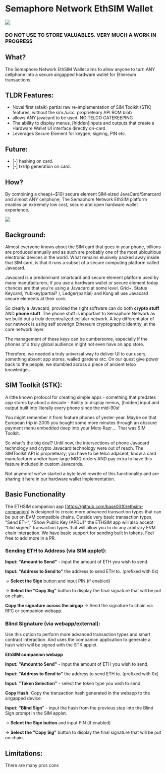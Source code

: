 # Semaphore Network EthSIM Wallet
![](https://github.com/base0010/semaphore_network_ethsim/blob/main/logo0.png)


### DO NOT USE TO STORE VALUABLES. VERY MUCH A WORK IN PROGRESS

## What?
The Semaphore Network EthSIM Wallet aims to allow anyone to turn ANY cellphone into a secure airgapped hardware wallet for Ethereum transactions.

## TLDR Features:
*  Novel first (afaik) partial raw re-implementation of SIM Toolkit (STK) features, without the sim.*/uicc.* proprieteary API ROM blob
*  allows ANY javacard to be used. NO TELCO GATEKEEPING
*  The ability to display menus, [hidden]inputs and outputs that create a Hardware Wallet UI interface directly on-card.
*  Leverages Secure Element for keygen, signing, PIN etc.

## Future:
- [-] hashing on card.
- [-] tx/rlp generation on card.

## How?
By combining a cheap(~$10) secure element SIM-sized JavaCard/Smarcard and almost ANY cellphone;
The Semaphore Network EthSIM platform enables an extremely low cost, secure and open hardware wallet experience.

![](https://github.com/base0010/semaphore_network_ethsim/blob/main/animation.gif)

## Background:
Almost everyone knows about the SIM card that goes in your phone, billions are produced annually and as such are probably one of the most ubiquitious electronic devices in the world. What remains elusively packed away inside that SIM card, is that it runs a subset of a secure computing platform called Javacard.

Javacard is a predominant smartcard and secure element platform used by many manufacturers; if you use a hardware wallet or secure element today chances are that you're using a Javacard at some level. Grid+, Status Keycard, Yubikey(partial? ), Ledger(partial) and Kong all use Javacard secure elements at their core.

So clearly a Javacard, provided the right software can do both **crypto stuff** AND **phone stuff**.
The phone stuff is important to Semaphore Network as we build out a truly decentralized cellular network.
A key differentiator of our network is using self soverign Ethereum cryptographic identity, at the core network layer.

The management of these keys can be cumbersome, especially if the phones of a truly global audience might not even have an app store.

Therefore, we needed a truly universal way to deliver UI to our users, something absent app stores, walled gardens etc.
On our quest give power back to the people, we stumbled across a piece of ancient telco knowledge....

## SIM Toolkit (STK):
A little known protocol for creating simple apps -
something that predates app stores by about a decade -
Ability to display menus, [hidden] input and output built into literally every phone since the mid-90s!

You might remember it from feature phones of yester-year. Maybe on that European trip in 2005 you bought some more minutes through an obscure payment menu embedded deep into your Moto Razr.... That was SIM Toolkit.

So what's the big deal? Until now, the intersections of phone Javacard technology and crypto Javacard technology were out of reach. The SIMToolkit API is proprieteary; you have to be telco adjacent, know a card manufacturer and/or have large MOQ orders AND pay extra to have this feature included in custom Javacards.

Not anymore! we've started a byte level rewrite of this functionality and are sharing it here in our hardware wallet implementation.

## Basic Functionality
The ETHSIM companion app [https://github.com/base0010/ethsim-companion] is designed to create more advanced transaction types that can be put on EVM compatible chains. Outside very basic transaction types, "Send ETH", "Show Public Key (APDU)" the ETHSIM app will also accept "blid signed" transaction types that will allow you to do any arbitrary EVM chain interaction. We have basic support for sending built in tokens. Feel free to add more in a PR. 

### Sending ETH to Address (via SIM applet): 
**Input:  "Amount to Send"** - input the amount of ETH you wish to send.  

**Input:  "Address to Send to"** the address to send ETH to. (prefixed with 0x)  


-> **Select the Sign** button and input PIN (if enabled)  

-> **Select the "Copy Sig"** button to display the final signature that will be put on chain.  


**Copy the signature across the airgap**
-> Send the signature to chain via RPC or companion webapp.


### Blind Signature (via webapp/external): 
Use this option to perform more advanced transaction types and smart contract interaction. And uses the companion application to generate a hash wich will be signed with the STK applet.

**EthSIM companion webapp**

**Input:  "Amount to Send"** - input the amount of ETH you wish to send.  

**Input:  "Address to Send to"** the address to send ETH to. (prefixed with 0x)  

**Input:  "Token Selection"** - select the token type you wish to send  


**Copy Hash:** Copy the transaction hash generated in the webapp to the airgapped device  


**Input: "Blind Sign"** - input the hash from the previous step into the Blind Sign prompt in the SIM applet.  


  -> **Select the Sign button** and input PIN (if enabled)  
  
  -> **Select the "Copy Sig"** button to display the final signature that will be put on chain. 



## Limitations:
There are many pros cons
